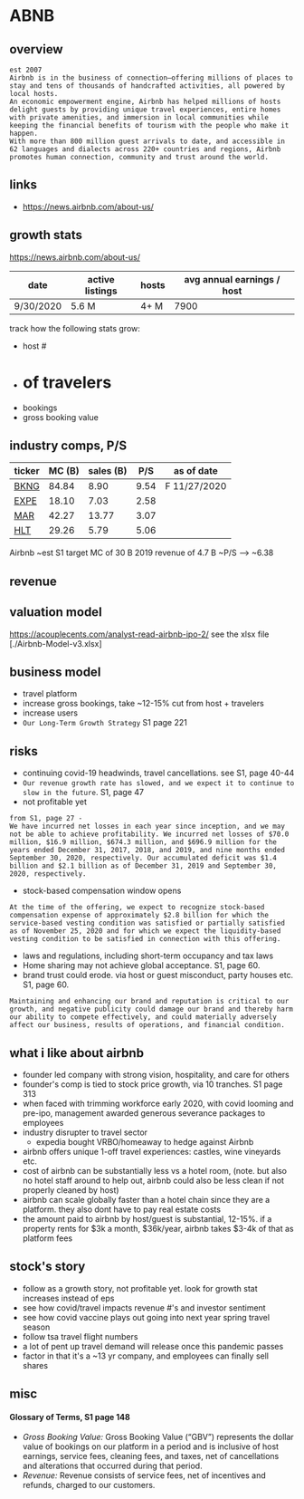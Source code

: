 # ABNB

## overview
```
est 2007
Airbnb is in the business of connection—offering millions of places to stay and tens of thousands of handcrafted activities, all powered by local hosts.
An economic empowerment engine, Airbnb has helped millions of hosts delight guests by providing unique travel experiences, entire homes with private amenities, and immersion in local communities while keeping the financial benefits of tourism with the people who make it happen.
With more than 800 million guest arrivals to date, and accessible in 62 languages and dialects across 220+ countries and regions, Airbnb promotes human connection, community and trust around the world.
```

## links
- https://news.airbnb.com/about-us/


## growth stats
https://news.airbnb.com/about-us/

| date      | active listings | hosts | avg annual earnings / host |
| --------- | --------------- | ----- | -------------------------- |
| 9/30/2020 | 5.6 M           | 4+ M  | 7900                       |

track how the following stats grow:
- host #
- # of travelers
- bookings
- gross booking value


## industry comps, P/S
| ticker                                       | MC (B)| sales (B)| P/S  | as of date   |
| -------------------------------------------- | ----- | -------- | ---- | ------------ |
| [BKNG](https://finviz.com/quote.ashx?t=BKNG) | 84.84 | 8.90     | 9.54 | F 11/27/2020 |
| [EXPE](https://finviz.com/quote.ashx?t=EXPE) | 18.10 | 7.03     | 2.58 |              |
| [MAR](https://finviz.com/quote.ashx?t=MAR)   | 42.27 | 13.77    | 3.07 |              |
| [HLT](https://finviz.com/quote.ashx?t=HLT)   | 29.26 | 5.79     | 5.06 |              |

Airbnb
~est S1 target MC of 30 B
2019 revenue of 4.7 B
~P/S --> ~6.38

## revenue


## valuation model
https://acouplecents.com/analyst-read-airbnb-ipo-2/
see the xlsx file [./Airbnb-Model-v3.xlsx]

## business model
- travel platform
- increase gross bookings, take ~12-15% cut from host + travelers
- increase users
- `Our Long-Term Growth Strategy` S1 page 221

## risks  
- continuing covid-19 headwinds, travel cancellations. see S1, page 40-44
- `Our revenue growth rate has slowed, and we expect it to continue to slow in the future`. S1, page 47
- not profitable yet
```
from S1, page 27 -
We have incurred net losses in each year since inception, and we may not be able to achieve profitability. We incurred net losses of $70.0 million, $16.9 million, $674.3 million, and $696.9 million for the years ended December 31, 2017, 2018, and 2019, and nine months ended September 30, 2020, respectively. Our accumulated deficit was $1.4 billion and $2.1 billion as of December 31, 2019 and September 30, 2020, respectively.
```
- stock-based compensation window opens
```
At the time of the offering, we expect to recognize stock-based compensation expense of approximately $2.8 billion for which the service-based vesting condition was satisfied or partially satisfied as of November 25, 2020 and for which we expect the liquidity-based vesting condition to be satisfied in connection with this offering.
```
- laws and regulations, including short-term occupancy and tax laws
- Home sharing may not achieve global acceptance. S1, page 60.
- brand trust could erode. via host or guest misconduct, party houses etc. S1, page 60.
```
Maintaining and enhancing our brand and reputation is critical to our growth, and negative publicity could damage our brand and thereby harm our ability to compete effectively, and could materially adversely affect our business, results of operations, and financial condition.
```

## what i like about airbnb
- founder led company with strong vision, hospitality, and care for others
- founder's comp is tied to stock price growth, via 10 tranches. S1 page 313
- when faced with trimming workforce early 2020, with covid looming and pre-ipo, management awarded generous severance packages to employees
- industry disrupter to travel sector
  - expedia bought VRBO/homeaway to hedge against Airbnb
- airbnb offers unique 1-off travel experiences: castles, wine vineyards etc.
- cost of airbnb can be substantially less vs a hotel room, (note. but also no hotel staff around to help out, airbnb could also be less clean if not properly cleaned by host)
- airbnb can scale globally faster than a hotel chain since they are a platform. they also dont have to pay real estate costs
- the amount paid to airbnb by host/guest is substantial, 12-15%. if a property rents for $3k a month, $36k/year, airbnb takes $3-4k of that as platform fees

## stock's story
- follow as a growth story, not profitable yet. look for growth stat increases instead of eps
- see how covid/travel impacts revenue #'s and investor sentiment
- see how covid vaccine plays out going into next year spring travel season
- follow tsa travel flight numbers
- a lot of pent up travel demand will release once this pandemic passes
- factor in that it's a ~13 yr company, and employees can finally sell shares

## misc
#### Glossary of Terms, S1 page 148
- *Gross Booking Value:* Gross Booking Value (“GBV”) represents the dollar value of bookings on our platform in a period and is inclusive of host earnings, service fees, cleaning fees, and taxes, net of cancellations and alterations that occurred during that period.
- *Revenue:* Revenue consists of service fees, net of incentives and refunds, charged to our customers.
